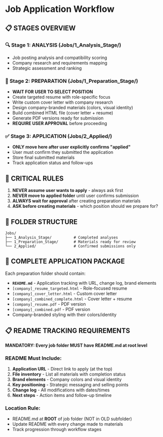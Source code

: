 # Job Application Workflow

## 📋 STAGES OVERVIEW

### 🔍 Stage 1: ANALYSIS (Jobs/1_Analysis_Stage/)
- Job posting analysis and compatibility scoring
- Company research and requirements mapping
- Strategic assessment and ranking

### 🎯 Stage 2: PREPARATION (Jobs/1_Preparation_Stage/)
- **WAIT FOR USER TO SELECT POSITION**
- Create targeted resume with role-specific focus
- Write custom cover letter with company research
- Design company-branded materials (colors, visual identity)
- Build combined HTML file (cover letter + resume)
- Generate PDF versions ready for submission
- **REQUIRE USER APPROVAL** before proceeding

### ✅ Stage 3: APPLICATION (Jobs/2_Applied/)
- **ONLY move here after user explicitly confirms "applied"**
- User must confirm they submitted the application
- Store final submitted materials
- Track application status and follow-ups

## 🚨 CRITICAL RULES
1. **NEVER assume user wants to apply** - always ask first
2. **NEVER move to applied folder** until user confirms submission
3. **ALWAYS wait for approval** after creating preparation materials
4. **ASK before creating materials** - which position should we prepare for?

## 📁 FOLDER STRUCTURE
```
Jobs/
├── 1_Analysis_Stage/          # Completed analyses
├── 1_Preparation_Stage/       # Materials ready for review
└── 2_Applied/                 # Confirmed submissions only
```

## 🎨 COMPLETE APPLICATION PACKAGE
Each preparation folder should contain:
- **`README.md`** - Application tracking with URL, change log, brand elements
- `[company]_resume_targeted.html` - Role-focused resume
- `[company]_cover_letter.html` - Custom cover letter  
- `[company]_combined_complete.html` - Cover letter + resume
- `[company]_resume.pdf` - PDF version
- `[company]_combined.pdf` - PDF version
- Company-branded styling with their colors/identity

## 📋 README TRACKING REQUIREMENTS
**MANDATORY: Every job folder MUST have README.md at root level**

### README Must Include:
1. **Application URL** - Direct link to apply (at the top)
2. **File inventory** - List all materials with completion status
3. **Brand elements** - Company colors and visual identity
4. **Key positioning** - Strategic messaging and selling points
5. **Change log** - All modifications with dates/times
6. **Next steps** - Action items and follow-up timeline

### Location Rule:
- README.md at **ROOT** of job folder (NOT in OLD subfolder)
- Update README with every change made to materials
- Track progression through workflow stages